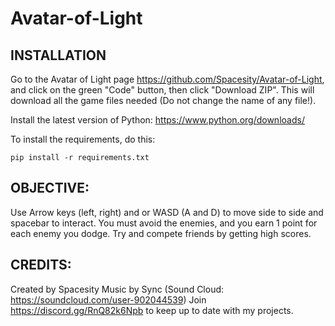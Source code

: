 # Avatar-of-Light

## INSTALLATION

Go to the Avatar of Light page https://github.com/Spacesity/Avatar-of-Light, and click on the green "Code" button, then click "Download ZIP". This will download all the game files needed (Do not change the name of any file!).

Install the latest version of Python: https://www.python.org/downloads/

To install the requirements, do this:

```
pip install -r requirements.txt
```

## OBJECTIVE:

Use Arrow keys (left, right) and or WASD (A and D) to move side to side and spacebar to interact. You must avoid the enemies, and you earn 1 point for each enemy you dodge. Try and compete friends by getting high scores. 

## CREDITS:
Created by Spacesity 
Music by Sync (Sound Cloud: https://soundcloud.com/user-902044539) 
Join https://discord.gg/RnQ82k6Npb to keep up to date with my projects. 


